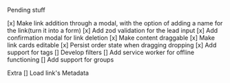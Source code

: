 Pending stuff

[x] Make link addition through a modal, with the option of adding a name for the link(turn it into a form)
[x] Add zod validation for the lead input
[x] Add confirmation modal for link deletion
[x] Make content draggable
[x] Make link cards editable
[x] Persist order state when dragging dropping
[x] Add support for tags
[] Develop filters
[] Add service worker for offline functioning
[] Add support for groups

Extra
[] Load link's Metadata
